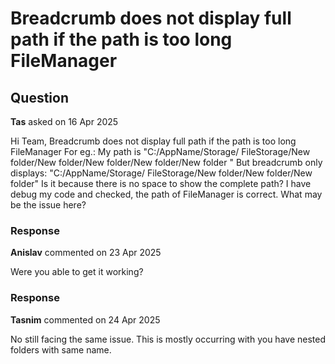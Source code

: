 # Breadcrumb does not display full path if the path is too long FileManager

## Question

**Tas** asked on 16 Apr 2025

Hi Team, Breadcrumb does not display full path if the path is too long FileManager For eg.: My path is "C:/AppName/Storage/ FileStorage/New folder/New folder/New folder/New folder/New folder " But breadcrumb only displays: "C:/AppName/Storage/ FileStorage/New folder/New folder/New folder" Is it because there is no space to show the complete path? I have debug my code and checked, the path of FileManager is correct. What may be the issue here?

### Response

**Anislav** commented on 23 Apr 2025

Were you able to get it working?

### Response

**Tasnim** commented on 24 Apr 2025

No still facing the same issue. This is mostly occurring with you have nested folders with same name.
